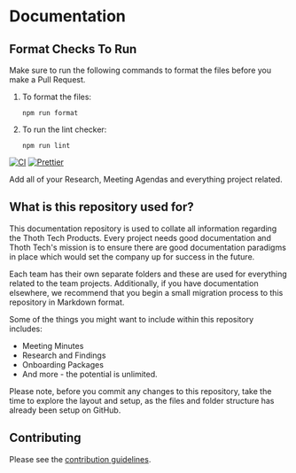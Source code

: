 # Documentation

## Format Checks To Run

Make sure to run the following commands to format the files before you make a Pull Request.

1. To format the files:

   ```shell
   npm run format
   ```

2. To run the lint checker:

   ```shell
   npm run lint
   ```

[![CI](https://github.com/thoth-tech/documentation/actions/workflows/ci.yml/badge.svg)](https://github.com/thoth-tech/documentation/actions/workflows/ci.yml)
[![Prettier](https://img.shields.io/badge/code_style-prettier-ff69b4.svg)](https://prettier.io/)

Add all of your Research, Meeting Agendas and everything project related.

## What is this repository used for?

This documentation repository is used to collate all information regarding the Thoth Tech Products.
Every project needs good documentation and Thoth Tech's mission is to ensure there are good
documentation paradigms in place which would set the company up for success in the future.

Each team has their own separate folders and these are used for everything related to the team
projects. Additionally, if you have documentation elsewhere, we recommend that you begin a small
migration process to this repository in Markdown format.

Some of the things you might want to include within this repository includes:

- Meeting Minutes
- Research and Findings
- Onboarding Packages
- And more - the potential is unlimited.

Please note, before you commit any changes to this repository, take the time to explore the layout
and setup, as the files and folder structure has already been setup on GitHub.

## Contributing

Please see the [contribution guidelines](CONTRIBUTING.md).
